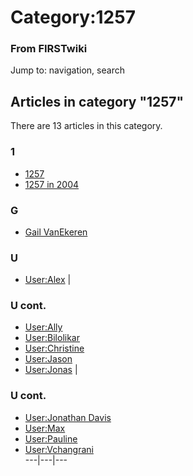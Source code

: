 # Category:1257

### From FIRSTwiki

Jump to: navigation, search

  

## Articles in category "1257"

There are 13 articles in this category.

### 1

  * [1257](1257 "1257" )
  * [1257 in 2004](1257_in_2004 "1257 in 2004" )

### G

  * [Gail VanEkeren](Gail_VanEkeren "Gail VanEkeren" )

### U

  * [User:Alex](User:Alex "User:Alex" )
|

### U cont.

  * [User:Ally](User:Ally "User:Ally" )
  * [User:Bilolikar](User:Bilolikar "User:Bilolikar" )
  * [User:Christine](User:Christine "User:Christine" )
  * [User:Jason](User:Jason "User:Jason" )
  * [User:Jonas](User:Jonas "User:Jonas" )
|

### U cont.

  * [User:Jonathan Davis](User:Jonathan_Davis "User:Jonathan Davis" )
  * [User:Max](User:Max "User:Max" )
  * [User:Pauline](User:Pauline "User:Pauline" )
  * [User:Vchangrani](User:Vchangrani "User:Vchangrani" )  
---|---|---  
  
